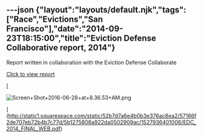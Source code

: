 ---json
{"layout":"layouts/default.njk","tags":["Race","Evictions","San Francisco"],"date":"2014-09-23T18:15:00","title":"Eviction Defense Collaborative report, 2014"}
---

Report written in collaboration with the Eviction Defense Collaborate

[Click to view report](http://static1.squarespace.com/static/52b7d7a6e4b0b3e376ac8ea2/57166f2de707eb72b4b7c77d/5b1275808a922da0502909ac/1527936401006/EDC_2014_FINAL_WEB.pdf)

[

![Screen+Shot+2016-06-28+at+8.36.53+AM.png](https://images.squarespace-cdn.com/content/v1/52b7d7a6e4b0b3e376ac8ea2/1514056473081-HO1KMW16YZIPRIKG8P85/ke17ZwdGBToddI8pDm48kG1UKXsWqNXqhooAKenFxSZZw-zPPgdn4jUwVcJE1ZvWQUxwkmyExglNqGp0IvTJZUJFbgE-7XRK3dMEBRBhUpyXCrehr5BvlfplglsrRVU1t5uDmHS7ncQUpTvUR0Z89vE4hpu7rOk9HYCoIjLrFrA/Screen%2BShot%2B2016-06-28%2Bat%2B8.36.53%2BAM.png)

](http://static1.squarespace.com/static/52b7d7a6e4b0b3e376ac8ea2/57166f2de707eb72b4b7c77d/5b1275808a922da0502909ac/1527936401006/EDC_2014_FINAL_WEB.pdf)